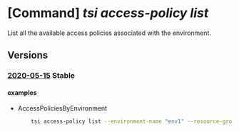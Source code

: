 # [Command] _tsi access-policy list_

List all the available access policies associated with the environment.

## Versions

### [2020-05-15](/Resources/mgmt-plane/L3N1YnNjcmlwdGlvbnMve30vcmVzb3VyY2Vncm91cHMve30vcHJvdmlkZXJzL21pY3Jvc29mdC50aW1lc2VyaWVzaW5zaWdodHMvZW52aXJvbm1lbnRzL3t9L2FjY2Vzc3BvbGljaWVz/2020-05-15.xml) **Stable**

<!-- mgmt-plane /subscriptions/{}/resourcegroups/{}/providers/microsoft.timeseriesinsights/environments/{}/accesspolicies 2020-05-15 -->

#### examples

- AccessPoliciesByEnvironment
    ```bash
        tsi access-policy list --environment-name "env1" --resource-group "rg1"
    ```
